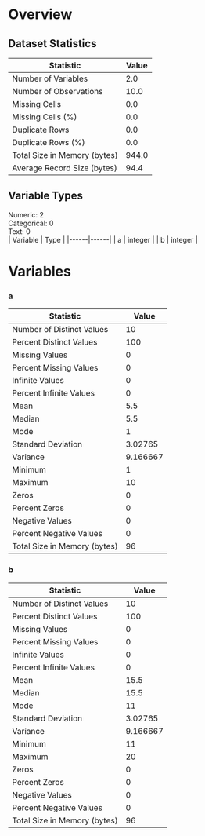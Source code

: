 # Overview

## Dataset Statistics
| Statistic | Value |
|------|------|
| Number of Variables |   2.0 |
| Number of Observations |  10.0 |
| Missing Cells |   0.0 |
| Missing Cells (%) |   0.0 |
| Duplicate Rows |   0.0 |
| Duplicate Rows (%) |   0.0 |
| Total Size in Memory (bytes) | 944.0 |
| Average Record Size (bytes) |  94.4 |

## Variable Types
Numeric: 2  
Categorical: 0  
Text: 0  
| Variable | Type |
|------|------|
| a | integer |
| b | integer |

# Variables

###  a 
| Statistic | Value |
|------|------|
| Number of Distinct Values | 10 |
| Percent Distinct Values | 100 |
| Missing Values | 0 |
| Percent Missing Values | 0 |
| Infinite Values | 0 |
| Percent Infinite Values | 0 |
| Mean | 5.5 |
| Median | 5.5 |
| Mode | 1 |
| Standard Deviation | 3.02765 |
| Variance | 9.166667 |
| Minimum | 1 |
| Maximum | 10 |
| Zeros | 0 |
| Percent Zeros | 0 |
| Negative Values | 0 |
| Percent Negative Values | 0 |
| Total Size in Memory (bytes) | 96 |

###  b 
| Statistic | Value |
|------|------|
| Number of Distinct Values | 10 |
| Percent Distinct Values | 100 |
| Missing Values | 0 |
| Percent Missing Values | 0 |
| Infinite Values | 0 |
| Percent Infinite Values | 0 |
| Mean | 15.5 |
| Median | 15.5 |
| Mode | 11 |
| Standard Deviation | 3.02765 |
| Variance | 9.166667 |
| Minimum | 11 |
| Maximum | 20 |
| Zeros | 0 |
| Percent Zeros | 0 |
| Negative Values | 0 |
| Percent Negative Values | 0 |
| Total Size in Memory (bytes) | 96 |
